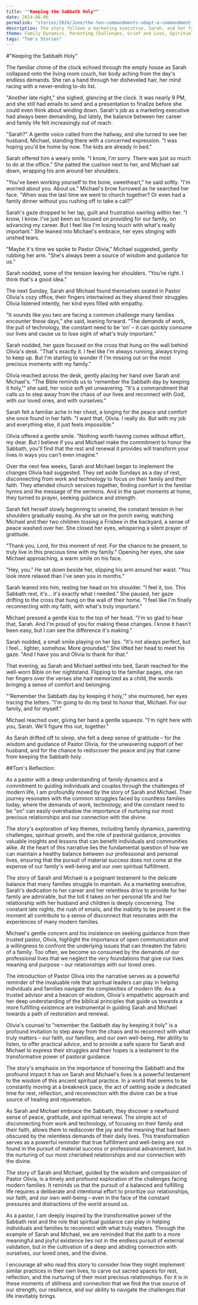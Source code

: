 ```yaml
---
title: ""Keeping the Sabbath Holy""
date: 2024-06-06
permalink: "stories/2024/June/the-ten-commandments-adapt-a-commandment-to-a-contemporary-situation/"
description: The story follows a marketing executive, Sarah, and her family as they navigate the challenges of modern life, including the demands of work, technology, and maintaining a healthy family dynamic. With the guidance of their pastor, they learn to prioritize their faith and relationships by honoring the Sabbath, leading to a renewed sense of peace, gratitude, and spiritual fulfillment.
theme: Family Dynamics, Parenting Challenges, Grief and Loss, Spiritual Growth, Pastoral Guidance
tags: "Tom's Stories"
---
```

#"Keeping the Sabbath Holy"

The familiar chime of the clock echoed through the empty house as Sarah collapsed onto the living room couch, her body aching from the day's endless demands. She ran a hand through her disheveled hair, her mind racing with a never-ending to-do list.

"Another late night," she sighed, glancing at the clock. It was nearly 9 PM, and she still had emails to send and a presentation to finalize before she could even think about winding down. Sarah's job as a marketing executive had always been demanding, but lately, the balance between her career and family life felt increasingly out of reach.

"Sarah?" A gentle voice called from the hallway, and she turned to see her husband, Michael, standing there with a concerned expression. "I was hoping you'd be home by now. The kids are already in bed."

Sarah offered him a weary smile. "I know, I'm sorry. There was just so much to do at the office." She patted the cushion next to her, and Michael sat down, wrapping his arm around her shoulders.

"You've been working yourself to the bone, sweetheart," he said softly. "I'm worried about you. About us." Michael's brow furrowed as he searched her face. "When was the last time we went to church together? Or even had a family dinner without you rushing off to take a call?"

Sarah's gaze dropped to her lap, guilt and frustration swirling within her. "I know, I know. I've just been so focused on providing for our family, on advancing my career. But I feel like I'm losing touch with what's really important." She leaned into Michael's embrace, her eyes stinging with unshed tears.

"Maybe it's time we spoke to Pastor Olivia," Michael suggested, gently rubbing her arm. "She's always been a source of wisdom and guidance for us."

Sarah nodded, some of the tension leaving her shoulders. "You're right. I think that's a good idea."

The next Sunday, Sarah and Michael found themselves seated in Pastor Olivia's cozy office, their fingers intertwined as they shared their struggles. Olivia listened intently, her kind eyes filled with empathy.

"It sounds like you two are facing a common challenge many families encounter these days," she said, leaning forward. "The demands of work, the pull of technology, the constant need to be 'on' – it can quickly consume our lives and cause us to lose sight of what's truly important."

Sarah nodded, her gaze focused on the cross that hung on the wall behind Olivia's desk. "That's exactly it. I feel like I'm always running, always trying to keep up. But I'm starting to wonder if I'm missing out on the most precious moments with my family."

Olivia reached across the desk, gently placing her hand over Sarah and Michael's. "The Bible reminds us to 'remember the Sabbath day by keeping it holy,'" she said, her voice soft yet unwavering. "It's a commandment that calls us to step away from the chaos of our lives and reconnect with God, with our loved ones, and with ourselves."

Sarah felt a familiar ache in her chest, a longing for the peace and comfort she once found in her faith. "I want that, Olivia. I really do. But with my job and everything else, it just feels impossible."

Olivia offered a gentle smile. "Nothing worth having comes without effort, my dear. But I believe if you and Michael make the commitment to honor the Sabbath, you'll find that the rest and renewal it provides will transform your lives in ways you can't even imagine."

Over the next few weeks, Sarah and Michael began to implement the changes Olivia had suggested. They set aside Sundays as a day of rest, disconnecting from work and technology to focus on their family and their faith. They attended church services together, finding comfort in the familiar hymns and the message of the sermons. And in the quiet moments at home, they turned to prayer, seeking guidance and strength.

Sarah felt herself slowly beginning to unwind, the constant tension in her shoulders gradually easing. As she sat on the porch swing, watching Michael and their two children tossing a Frisbee in the backyard, a sense of peace washed over her. She closed her eyes, whispering a silent prayer of gratitude.

"Thank you, Lord, for this moment of rest. For the chance to be present, to truly live in this precious time with my family." Opening her eyes, she saw Michael approaching, a warm smile on his face.

"Hey, you." He sat down beside her, slipping his arm around her waist. "You look more relaxed than I've seen you in months."

Sarah leaned into him, resting her head on his shoulder. "I feel it, too. This Sabbath rest, it's... it's exactly what I needed." She paused, her gaze drifting to the cross that hung on the wall of their home. "I feel like I'm finally reconnecting with my faith, with what's truly important."

Michael pressed a gentle kiss to the top of her head. "I'm so glad to hear that, Sarah. And I'm proud of you for making these changes. I know it hasn't been easy, but I can see the difference it's making."

Sarah nodded, a small smile playing on her lips. "It's not always perfect, but I feel... lighter, somehow. More grounded." She lifted her head to meet his gaze. "And I have you and Olivia to thank for that."

That evening, as Sarah and Michael settled into bed, Sarah reached for the well-worn Bible on her nightstand. Flipping to the familiar pages, she ran her fingers over the verses she had memorized as a child, the words bringing a sense of comfort and belonging.

"'Remember the Sabbath day by keeping it holy,'" she murmured, her eyes tracing the letters. "I'm going to do my best to honor that, Michael. For our family, and for myself."

Michael reached over, giving her hand a gentle squeeze. "I'm right here with you, Sarah. We'll figure this out, together."

As Sarah drifted off to sleep, she felt a deep sense of gratitude – for the wisdom and guidance of Pastor Olivia, for the unwavering support of her husband, and for the chance to rediscover the peace and joy that came from keeping the Sabbath holy.

##Tom's Reflection: 

As a pastor with a deep understanding of family dynamics and a commitment to guiding individuals and couples through the challenges of modern life, I am profoundly moved by the story of Sarah and Michael. Their journey resonates with the common struggles faced by countless families today, where the demands of work, technology, and the constant need to be "on" can easily overshadow the importance of nurturing our most precious relationships and our connection with the divine.

The story's exploration of key themes, including family dynamics, parenting challenges, spiritual growth, and the role of pastoral guidance, provides valuable insights and lessons that can benefit individuals and communities alike. At the heart of this narrative lies the fundamental question of how we can maintain a healthy balance between our professional and personal lives, ensuring that the pursuit of material success does not come at the expense of our family's well-being and our own spiritual fulfillment.

The story of Sarah and Michael is a poignant testament to the delicate balance that many families struggle to maintain. As a marketing executive, Sarah's dedication to her career and her relentless drive to provide for her family are admirable, but the toll it takes on her personal life and her relationship with her husband and children is deeply concerning. The constant late nights, the rush of emails, and the inability to be present in the moment all contribute to a sense of disconnect that resonates with the experiences of many modern families.

Michael's gentle concern and his insistence on seeking guidance from their trusted pastor, Olivia, highlight the importance of open communication and a willingness to confront the underlying issues that can threaten the fabric of a family. Too often, we become so consumed by the demands of our professional lives that we neglect the very foundations that give our lives meaning and purpose – our relationships with our loved ones.

The introduction of Pastor Olivia into the narrative serves as a powerful reminder of the invaluable role that spiritual leaders can play in helping individuals and families navigate the complexities of modern life. As a trusted advisor and a beacon of wisdom, Olivia's empathetic approach and her deep understanding of the biblical principles that guide us towards a more fulfilling existence are instrumental in guiding Sarah and Michael towards a path of restoration and renewal.

Olivia's counsel to "remember the Sabbath day by keeping it holy" is a profound invitation to step away from the chaos and to reconnect with what truly matters – our faith, our families, and our own well-being. Her ability to listen, to offer practical advice, and to provide a safe space for Sarah and Michael to express their struggles and their hopes is a testament to the transformative power of pastoral guidance.

The story's emphasis on the importance of honoring the Sabbath and the profound impact it has on Sarah and Michael's lives is a powerful testament to the wisdom of this ancient spiritual practice. In a world that seems to be constantly moving at a breakneck pace, the act of setting aside a dedicated time for rest, reflection, and reconnection with the divine can be a true source of healing and rejuvenation.

As Sarah and Michael embrace the Sabbath, they discover a newfound sense of peace, gratitude, and spiritual renewal. The simple act of disconnecting from work and technology, of focusing on their family and their faith, allows them to rediscover the joy and the meaning that had been obscured by the relentless demands of their daily lives. This transformation serves as a powerful reminder that true fulfillment and well-being are not found in the pursuit of material success or professional advancement, but in the nurturing of our most cherished relationships and our connection with the divine.

The story of Sarah and Michael, guided by the wisdom and compassion of Pastor Olivia, is a timely and profound exploration of the challenges facing modern families. It reminds us that the pursuit of a balanced and fulfilling life requires a deliberate and intentional effort to prioritize our relationships, our faith, and our own well-being – even in the face of the constant pressures and distractions of the world around us.

As a pastor, I am deeply inspired by the transformative power of the Sabbath rest and the role that spiritual guidance can play in helping individuals and families to reconnect with what truly matters. Through the example of Sarah and Michael, we are reminded that the path to a more meaningful and joyful existence lies not in the endless pursuit of external validation, but in the cultivation of a deep and abiding connection with ourselves, our loved ones, and the divine.

I encourage all who read this story to consider how they might implement similar practices in their own lives, to carve out sacred spaces for rest, reflection, and the nurturing of their most precious relationships. For it is in these moments of stillness and connection that we find the true source of our strength, our resilience, and our ability to navigate the challenges that life inevitably brings.


